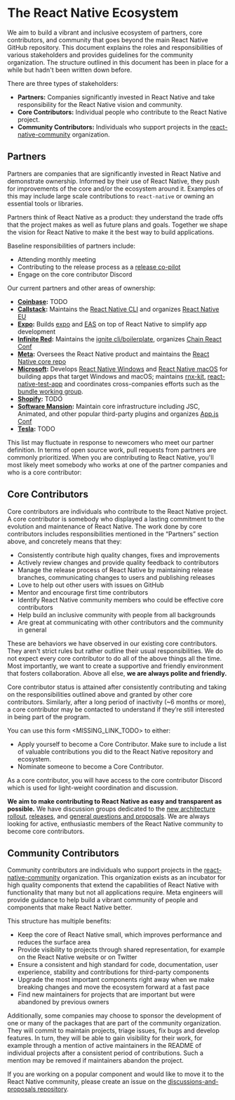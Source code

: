 # The React Native Ecosystem

We aim to build a vibrant and inclusive ecosystem of partners, core contributors, and community that goes beyond the main React Native GitHub repository. This document explains the roles and responsibilities of various stakeholders and provides guidelines for the community organization. The structure outlined in this document has been in place for a while but hadn't been written down before.

There are three types of stakeholders:

* **Partners:** Companies significantly invested in React Native and take responsibility for the React Native vision and community.
* **Core Contributors:** Individual people who contribute to the React Native project.
* **Community Contributors:** Individuals who support projects in the [react-native-community](https://github.com/react-native-community) organization.

## Partners

Partners are companies that are significantly invested in React Native and demonstrate ownership. Informed by their use of React Native, they push for improvements of the core and/or the ecosystem around it. Examples of this may include large scale contributions to `react-native` or owning an essential tools or libraries. 

Partners think of React Native as a product: they understand the trade offs that the project makes as well as future plans and goals. Together we shape the vision for React Native to make it the best way to build applications. 

Baseline responsibilities of partners include: 
* Attending monthly meeting
* Contributing to the release process as a [release co-pilot](https://reactnative.dev/contributing/release-roles-responsibilities#release-role-2--release-copilot)
* Engage on the core contributor Discord

Our current partners and other areas of ownership:
* **[Coinbase](TODO ):** TODO
* **[Callstack](https://callstack.com/):** Maintains the [React Native CLI](https://github.com/react-native-community/react-native-cli) and organizes [React Native EU](https://react-native.eu/)
* **[Expo](https://expo.dev/):** Builds [expo](https://github.com/expo/expo) and [EAS](https://expo.dev/eas) on top of React Native to simplify app development
* **[Infinite Red](https://infinite.red/):** Maintains the [ignite cli/boilerplate](https://github.com/infinitered/ignite), organizes [Chain React Conf](https://cr.infinite.red/)
* **[Meta](https://opensource.fb.com/):** Oversees the React Native product and maintains the [React Native core repo](https://reactnative.dev/) 
* **[Microsoft](https://twitter.com/ReactNativeMSFT):** Develops [React Native Windows](https://github.com/Microsoft/react-native-windows) and [React Native macOS](https://github.com/microsoft/react-native-macos) for building apps that target Windows and macOS; maintains [rnx-kit](https://github.com/microsoft/rnx-kit), [react-native-test-app](https://github.com/microsoft/react-native-test-app) and coordinates cross-companies efforts such as the [bundle working group](https://github.com/microsoft/rnx-kit/discussions/categories/bundle-working-group).
* **[Shopify](TODO):** TODO
* **[Software Mansion](https://swmansion.com/):** Maintain core infrastructure including JSC, Animated, and other popular third-party plugins and organizes [App.js Conf](https://appjs.co/)
* **[Tesla](TODO ):** TODO

This list may fluctuate in response to newcomers who meet our partner definition. In terms of open source work, pull requests from partners are commonly prioritized. When you are contributing to React Native, you'll most likely meet somebody who works at one of the partner companies and who is a core contributor:

## Core Contributors

Core contributors are individuals who contribute to the React Native project. A core contributor is somebody who displayed a lasting commitment to the evolution and maintenance of React Native. The work done by core contributors includes responsibilities mentioned in the “Partners” section above, and concretely means that they:

* Consistently contribute high quality changes, fixes and improvements
* Actively review changes and provide quality feedback to contributors
* Manage the release process of React Native by maintaining release branches, communicating changes to users and publishing releases
* Love to help out other users with issues on GitHub
* Mentor and encourage first time contributors
* Identify React Native community members who could be effective core contributors
* Help build an inclusive community with people from all backgrounds
* Are great at communicating with other contributors and the community in general

These are behaviors we have observed in our existing core contributors. They aren't strict rules but rather outline their usual responsibilities. We do not expect every core contributor to do all of the above things all the time. Most importantly, we want to create a supportive and friendly environment that fosters collaboration. Above all else, **we are always polite and friendly.**

Core contributor status is attained after consistently contributing and taking on the responsibilities outlined above and granted by other core contributors. Similarly, after a long period of inactivity (~6 months or more), a core contributor may be contacted to understand if they’re still interested in being part of the program.

You can use this form <MISSING_LINK_TODO> to either:
* Apply yourself to become a Core Contributor. Make sure to include a list of valuable contributions you did to the React Native repository and ecosystem.
* Nominate someone to become a Core Contributor.

As a core contributor, you will have access to the core contributor Discord which is used for light-weight coordination and discussion. 

**We aim to make contributing to React Native as easy and transparent as possible.** We have discussion groups dedicated to the [new architecture rollout](https://github.com/reactwg/react-native-new-architecture), [releases](https://github.com/reactwg/react-native-releases), and [general questions and proposals](https://github.com/react-native-community/discussions-and-proposals). We are always looking for active, enthusiastic members of the React Native community to become core contributors.

## Community Contributors

Community contributors are individuals who support projects in the [react-native-community](https://github.com/react-native-community) organization. This organization exists as an incubator for high quality components that extend the capabilities of React Native with functionality that many but not all applications require. Meta engineers will provide guidance to help build a vibrant community of people and components that make React Native better.

This structure has multiple benefits:

* Keep the core of React Native small, which improves performance and reduces the surface area
* Provide visibility to projects through shared representation, for example on the React Native website or on Twitter
* Ensure a consistent and high standard for code, documentation, user experience, stability and contributions for third-party components
* Upgrade the most important components right away when we make breaking changes and move the ecosystem forward at a fast pace
* Find new maintainers for projects that are important but were abandoned by previous owners

Additionally, some companies may choose to sponsor the development of one or many of the packages that are part of the community organization. They will commit to maintain projects, triage issues, fix bugs and develop features. In turn, they will be able to gain visibility for their work, for example through a mention of active maintainers in the README of individual projects after a consistent period of contributions. Such a mention may be removed if maintainers abandon the project.

If you are working on a popular component and would like to move it to the React Native community, please create an issue on the [discussions-and-proposals repository](https://github.com/react-native-community/discussions-and-proposals).
